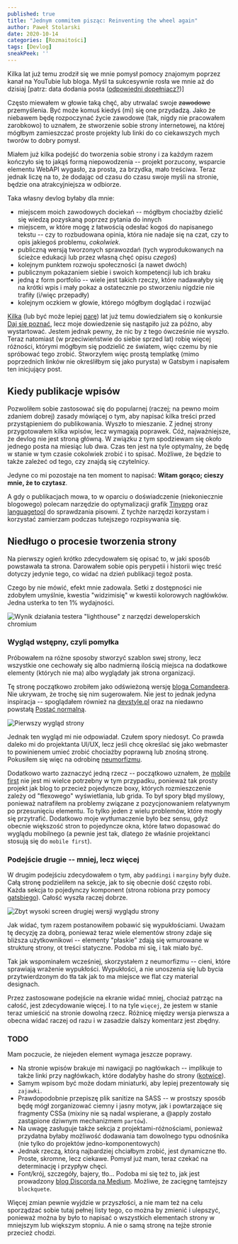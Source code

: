 ```yaml
---
published: true
title: "Jednym commitem pisząc: Reinventing the wheel again"
author: Paweł Stolarski
date: 2020-10-14
categories: [Rozmaitości]
tags: [Devlog]
sneakPeek: ''
---
```


Kilka lat już temu zrodził się we mnie pomysł pomocy znajomym poprzez kanał na YouTubie lub bloga.
Myśl ta sukcesywnie rosła we mnie aż do dzisiaj [patrz: data dodania posta ([odpowiedni dopełniacz?](https://sjp.pwn.pl/poradnia/haslo/post;7717.html))]

Często miewałem w głowie taką chęć, aby utrwalać swoje ~~zawodowe~~ przemyślenia. Być może komuś kiedyś (mi) się one przydadzą.
Jako że niebawem będę rozpoczynać życie zawodowe (tak, nigdy nie pracowałem zarobkowo) to uznałem,
że stworzenie sobie strony internetowej, na której mógłbym zamieszczać proste projekty lub linki do co ciekawszych mych tworów to dobry pomysł.

Miałem już kilka podejść do tworzenia sobie strony i za każdym razem kończyło się to jakąś formą niepowodzenia --
projekt porzucony, wsparcie elementu WebAPI wygasło, za prosta, za brzydka, mało treściwa.
Teraz jednak liczę na to, że dodając od czasu do czasu swoje myśli na stronie, będzie ona atrakcyjniejsza w odbiorze.

Taka własny devlog byłaby dla mnie:
 * miejscem moich zawodowych dociekań -- mógłbym chociażby dzielić się wiedzą pozyskaną poprzez pytania do innych
 * miejscem, w które mogę z łatwością odesłać kogoś do napisanego tekstu --
   czy to rozbudowana opinia, która nie nadaje się na czat, czy to opis jakiegoś problemu, *cokolwiek*.
 * publiczną wersją tworzonych sprawozdań (tych wyprodukowanych na ścieżce edukacji lub przez własną chęć opisu *czegoś*)
 * kolejnym punktem rozwoju społeczności (a nawet dwóch)
 * publicznym pokazaniem siebie i swoich kompetencji lub ich braku
 * jedną z form portfolio -- wiele jest takich rzeczy, które nadawałyby się na krótki wpis i mały pokaz
   a ostatecznie po stworzeniu nigdzie nie trafiły (i/więc przepadły)
 * kolejnym oczkiem w głowie, którego mógłbym doglądać i rozwijać

[Kilka](https://sjp.pl/kilka) (lub być może lepiej [parę](https://sjp.pl/kilka)) lat już temu dowiedziałem się o konkursie [Daj się poznać](https://devstyle.pl/daj-sie-poznac/),
lecz moje dowiedzenie się nastąpiło już za późno, aby wystartować. Jestem jednak pewny, że nic by z tego ówcześnie nie wyszło.
Teraz natomiast (w przeciwieństwie do siebie sprzed lat) robię więcej różności, którymi mógłbym się podzielić ze światem,
więc czemu by nie spróbować tego zrobić.
Stworzyłem więc prostą templatkę (mimo poprzednich linków nie określiłbym się jako purysta) w Gatsbym i napisałem ten inicjujący post.


## Kiedy publikacje wpisów


Pozwoliłem sobie zastosować się do popularnej (raczej; na pewno moim zdaniem dobrej)
zasady mówiącej o tym, aby napisać kilka treści przed przystąpieniem do publikowania.
Wyszło to mieszanie. Z jednej strony przygotowałem kilka wpisów, lecz wymagają poprawek.
Cóż, najważniejsze, że devlog nie jest stroną główną. W związku z tym spodziewam się około
jednego posta na miesiąc lub dwa. Czas ten jest na tyle optymalny, że będę w stanie w tym czasie
cokolwiek zrobić i to spisać. Możliwe, że będzie to także zależeć od tego, czy znajdą się czytelnicy.

Jedyne co mi pozostaje na ten moment to napisać: **Witam gorąco; cieszy mnie, że to czytasz**.

A gdy o publikacjach mowa, to w oparciu o doświadczenie (niekoniecznie blogowego)
polecam narzędzie do optymalizacji grafik [Tinypng](https://tinypng.com/) oraz [languagetool]() do sprawdzania pisowni.
Z tychże narzędzi korzystam i korzystać zamierzam podczas tutejszego rozpisywania się.


## Niedługo o procesie tworzenia strony


Na pierwszy ogień krótko zdecydowałem się opisać to, w jaki sposób powstawała ta strona.
Darowałem sobie opis perypetii i historii więc treść dotyczy jedynie tego,
co widać na dzień publikacji tegoż posta.

Czego by nie mówić, efekt mnie zadowala.
Setki z dostępności nie zdobyłem umyślnie, kwestia "widzimisię" w kwestii kolorowych nagłówków.
Jedna usterka to ten 1% wydajności.

![Wynik działania testera "lighthouse" z narzędzi deweloperskich chromium](./lighthouse.png)


### Wygląd wstępny, czyli pomyłka


Próbowałem na różne sposoby stworzyć szablon swej strony, lecz wszystkie one cechowały się albo nadmierną ilością miejsca
na dodatkowe elementy (których nie ma) albo wyglądały jak strona organizacji.

Tę stronę początkowo zrobiłem jako odświeżoną wersję [bloga Comandeera](https://blog.comandeer.pl/).
Nie ukrywam, że trochę się nim sugerowałem. Nie jest to jednak jedyna inspiracja --
spoglądałem również na [devstyle.pl](https://devstyle.pl/) oraz na niedawno powstałą [Postać normalną](https://postacnormalna.pl/).

![Pierwszy wygląd strony](./blog_1.png)

Jednak ten wygląd mi nie odpowiadał. Czułem spory niedosyt.
Co prawda daleko mi do projektanta UI/UX, lecz jeśli chcę określać się jako webmaster
to powinienem umieć zrobić chociażby poprawną lub znośną stronę.
Pokusiłem się więc na odrobinę [neumorfizmu](https://antyweb.pl/nowy-skeumorfizm-i-fluent-design-kontra-plaskie-interfejsy/).

Dodatkowo warto zaznaczyć jedną rzecz -- początkowo uznałem, że [mobile first](https://chcenawczoraj.pl/software/na-czym-polega-mobile-first-w-projektowaniu)
nie jest mi wielce potrzebny w tym przypadku, ponieważ tak prosty projekt jak blog to przecież pojedyncze boxy,
których rozmieszczenie zależy od "flexowego" wyświetlania, lub grida. To był spory błąd myślowy,
ponieważ natrafiłem na problemy związane z pozycjonowaniem relatywnym po przesunięciu elementu.
To tylko jeden z wielu problemów, które mogły się przytrafić. Dodatkowo moje wytłumaczenie było bez sensu,
gdyż obecnie większość stron to pojedyncze okna, które łatwo dopasować do wyglądu mobilnego
(a pewnie jest tak, dlatego że właśnie projektanci stosują się do `mobile first`).


### Podejście drugie -- mniej, lecz więcej


W drugim podejściu zdecydowałem o tym, aby `paddingi` i `marginy` były duże.
Całą stronę podzieliłem na sekcje, jak to się obecnie dość często robi.
Każda sekcja to pojedynczy komponent (strona robiona przy pomocy [gatsbiego](https://www.gatsbyjs.com/)).
Całość wyszła raczej dobrze.

![Zbyt wysoki screen drugiej wersji wyglądu strony](./strona_2.png)

Jak widać, tym razem postanowiłem pobawić się wypukłościami. Uważam tę decyzję za dobrą,
ponieważ teraz wiele elementów strony zdaje się bliższa użytkownikowi -- elementy "płaskie"
zdają się wmurowane w strukturę strony, ot treści statyczne. Podoba mi się, i tak miało być.

Tak jak wspominałem wcześniej, skorzystałem z neumorfizmu -- cieni, które sprawiają wrażenie wypukłości.
Wypukłości, a nie unoszenia się lub bycia przytwierdzonym do tła tak jak to ma miejsce we flat czy material designach.

Przez zastosowane podejście na ekranie widać mniej, chociaż patrząc na całość, jest zdecydowanie więcej.
I to na tyle `więcej`, że jestem w stanie teraz umieścić na stronie dowolną rzecz.
Różnicę między wersja pierwsza a obecna widać raczej od razu i w zasadzie dalszy komentarz jest zbędny.


### TODO


Mam poczucie, że niejeden element wymaga jeszcze poprawy.
  * Na stronie wpisów brakuje mi nawigacji po nagłówkach --
    implikuje to także linki przy nagłówkach, które dodałyby hashe do strony
    ([kotwice](https://pomoc.home.pl/baza-wiedzy/kotwice-wewnetrzne-i-zewnetrzne-odsylacze-na-stronie-www)).
  * Samym wpisom być może dodam miniaturki, aby lepiej prezentowały się `zajawki`.
  * Prawdopodobnie przepiszę plik sanitize na SASS -- w prostszy sposób będę mógł zorganizować
    ciemny i jasny motyw, jak i powtarzające się fragmenty CSSa
    (mixiny nie są nadal wspierane, a @apply zostało zastąpione dziwnym mechanizmem `partów`).
  * Na uwagę zasługuje także sekcja z projektami-różnościami,
    ponieważ przydatna byłaby możliwość dodawania tam dowolnego typu odnośnika (nie tylko do projektów jedno-komponentowych)
  * Jednak rzeczą, którą najbardziej chciałbym zrobić, jest dynamiczne tło. Proste, skromne, lecz ciekawe.
    Pomysł już mam, teraz czekać na determinację i przypływ chęci.
  * Font/krój, szczegóły, bajery, tło...
    Podoba mi się też to, jak jest prowadzony [blog Discorda na Medium](https://blog.discord.com/). Możliwe, że zacięgnę tamtejszy `blockquete`.

Więcej zmian pewnie wyjdzie w przyszłości, a nie mam też na celu sporządzać sobie tutaj pełnej listy tego, co można by zmienić i ulepszyć,
ponieważ można by było to napisać o wszystkich elementach strony w mniejszym lub większym stopniu.
A nie o samą stronę na tejże stronie przecież chodzi.